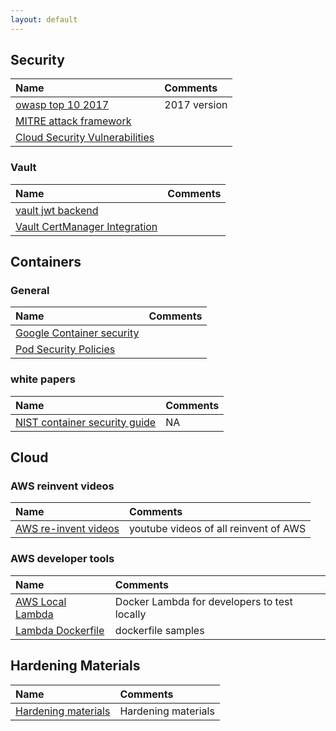 ```yaml
---
layout: default
---
```


## Security

 | Name          | Comments |
|:------------------|:------|
| [owasp top 10 2017](https://www.owasp.org/images/7/72/OWASP_Top_10-2017_%28en%29.pdf.pdf) | 2017 version  |
| [MITRE attack framework](https://attack.mitre.org/)| |
| [Cloud Security Vulnerabilities](https://media.defense.gov/2020/Jan/22/2002237484/-1/-1/0/CSI-MITIGATING-CLOUD-VULNERABILITIES_20200121.PDF)| |

### Vault

 | Name          | Comments |
|:------------------|:------|
|  [ vault jwt backend](./vault/vault_jwt.md) | |
| [Vault CertManager Integration](./vault/vault_certmanager.rd)||

## Containers
### General

 | Name          | Comments |
|:------------------|:------|
|  [ Google Container security](https://cloud.google.com/containers/security/)| |
|  [ Pod Security Policies](./k8s.md)| |

### white papers


 | Name          | Comments |
|:------------------|:------|
|[ NIST container security guide](https://nvlpubs.nist.gov/nistpubs/SpecialPublications/NIST.SP.800-190.pdf)| NA |

## Cloud

### AWS reinvent videos

 | Name          | Comments |
|:------------------|:------|
|  [AWS re-invent videos](https://reinventvideos.com/) | youtube videos of all reinvent of AWS|

### AWS developer tools

 | Name          | Comments |
|:------------------|:------|
|  [AWS Local Lambda](https://github.com/lambci/docker-lambda/) | Docker Lambda for developers to test locally|
| [Lambda Dockerfile](./docker.md) | dockerfile samples|


## Hardening Materials

| Name | Comments|
|:------------------|:------|
|  [Hardening materials](https://github.com/dev-sec) | Hardening materials|
